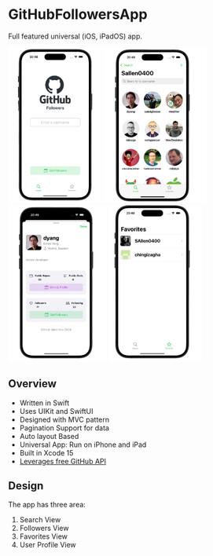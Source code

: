 # GitHubFollowersApp


Full featured universal (iOS, iPadOS) app.

<div>
    <img src="screenshots/ss01.png" width="190" />
    <img src="screenshots/ss02.png" width="210" />
    <img src="screenshots/ss03.png" width="200" />
    <img src="screenshots/ss04.png" width="190" />
</div>



## Overview
- Written in Swift
- Uses UIKit and SwiftUI
- Designed with MVC pattern
- Pagination Support for data
- Auto layout Based
- Universal App: Run on iPhone and iPad
- Built in Xcode 15
- [Leverages free GitHub API](https://docs.github.com/en/rest/quickstart?apiVersion=2022-11-28)


## Design

The app has three area:

1. Search View
2. Followers View
3. Favorites View
4. User Profile View
